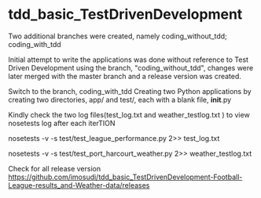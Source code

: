 # tdd_basic_TestDrivenDevelopment

Two additional branches were created, namely
coding_without_tdd;
coding_with_tdd

Initial attempt to write the applications was done without reference to Test Driven Development using the branch, "coding_without_tdd", changes were later merged with the master branch and a release version was created.

Switch to the branch, coding_with_tdd
Creating two Python applications by creating two directories, app/ and test/, each with a blank file, __init__.py


Kindly check the two log files(test_log.txt and weather_testlog.txt ) to view  nosetests log after each iterTION

nosetests -v -s test/test_league_performance.py 2>> test_log.txt

nosetests -v -s test/test_port_harcourt_weather.py 2>> weather_testlog.txt




Check for all release version
https://github.com/imosudi/tdd_basic_TestDrivenDevelopment-Football-League-results_and-Weather-data/releases


